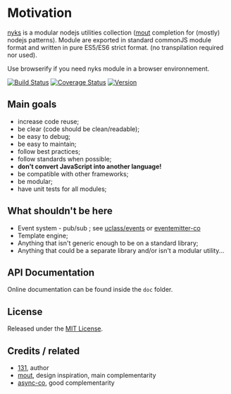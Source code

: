 # Motivation

[nyks](https://github.com/131/nyks) is a modular nodejs utilities collection ([mout](https://github.com/mout/mout) completion for (mostly) nodejs patterns).
Module are exported in standard commonJS module format and written in pure ES5/ES6 strict format. (no transpilation required nor used).

Use browserify if you need nyks module in a browser environnement.

[![Build Status](https://travis-ci.org/131/nyks.svg?branch=master)](https://travis-ci.org/131/nyks)
[![Coverage Status](https://coveralls.io/repos/github/131/nyks/badge.svg?branch=master)](https://coveralls.io/github/131/nyks?branch=master)
[![Version](https://img.shields.io/npm/v/nyks.svg)](https://www.npmjs.com/package/nyks)


## Main goals

 - increase code reuse;
 - be clear (code should be clean/readable);
 - be easy to debug;
 - be easy to maintain;
 - follow best practices;
 - follow standards when possible;
 - **don't convert JavaScript into another language!**
 - be compatible with other frameworks;
 - be modular;
 - have unit tests for all modules;


## What shouldn't be here

 - Event system - pub/sub ; see [uclass/events](https://github.com/131/uclass) or [eventemitter-co](https://github.com/131/eventemitter-co)
 - Template engine;
 - Anything that isn't generic enough to be on a standard library;
 - Anything that could be a separate library and/or isn't a modular utility...


## API Documentation

Online documentation can be found inside the `doc` folder.

## License
Released under the [MIT License](http://www.opensource.org/licenses/mit-license.php).

## Credits / related
* [131](https://github.com/131), author
* [mout](https://github.com/mout/mout), design inspiration, main complementarity
* [async-co](https://github.com/mout/mout), good complementarity
